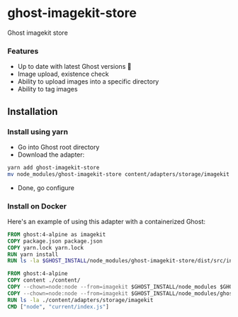 # ghost-imagekit-store
Ghost imagekit store

### Features

- Up to date with latest Ghost versions :rocket:
- Image upload, existence check
- Ability to upload images into a specific directory
- Ability to tag images

## Installation

### Install using yarn

- Go into Ghost root directory
- Download the adapter:

```bash
yarn add ghost-imagekit-store
mv node_modules/ghost-imagekit-store content/adapters/storage/imagekit
```

- Done, go configure

### Install on Docker

Here's an example of using this adapter with a containerized Ghost:

```Dockerfile
FROM ghost:4-alpine as imagekit
COPY package.json package.json
COPY yarn.lock yarn.lock
RUN yarn install
RUN ls -la $GHOST_INSTALL/node_modules/ghost-imagekit-store/dist/src/index.js

FROM ghost:4-alpine
COPY content ./content/
COPY --chown=node:node --from=imagekit $GHOST_INSTALL/node_modules $GHOST_INSTALL/node_modules
COPY --chown=node:node --from=imagekit $GHOST_INSTALL/node_modules/ghost-imagekit-store/dist/src/index.js $GHOST_INSTALL/content/adapters/storage/imagekit/index.js
RUN ls -la ./content/adapters/storage/imagekit
CMD ["node", "current/index.js"]
```
